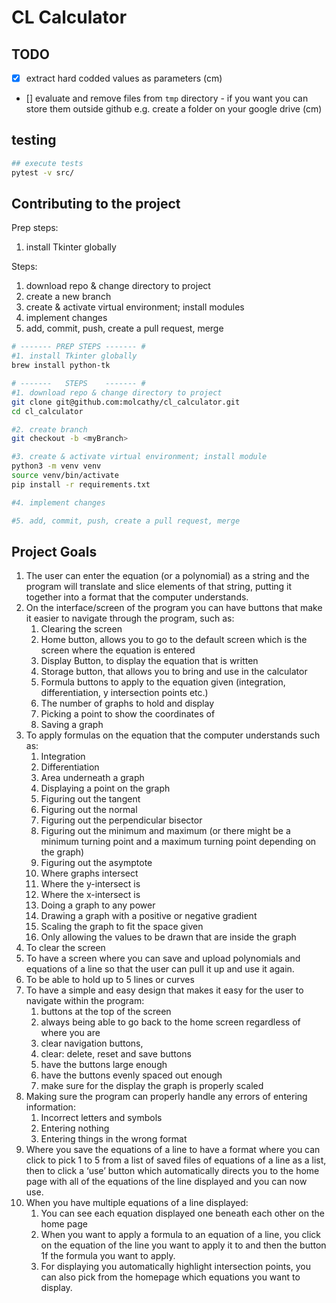 # CL Calculator

## TODO
- [x] extract hard codded values as parameters (cm)
- [] evaluate and remove files from `tmp` directory  - if you want you can store them outside github e.g. create a folder on your google drive (cm)

## testing
```sh
## execute tests
pytest -v src/
```

## Contributing to the project
Prep steps:
1. install Tkinter globally

Steps:
1. download repo & change directory to project
2. create a new branch
3. create & activate virtual environment; install modules
4. implement changes
5. add, commit, push, create a pull request, merge

```sh
# ------- PREP STEPS ------- #
#1. install Tkinter globally
brew install python-tk

# -------   STEPS    ------- #
#1. download repo & change directory to project
git clone git@github.com:molcathy/cl_calculator.git
cd cl_calculator

#2. create branch
git checkout -b <myBranch>

#3. create & activate virtual environment; install module
python3 -m venv venv
source venv/bin/activate
pip install -r requirements.txt

#4. implement changes

#5. add, commit, push, create a pull request, merge
```

## Project Goals
1.	The user can enter the equation (or a polynomial) as a string and the program will translate and slice elements of that string, putting it together into a format that the computer understands.
2.	On the interface/screen of the program you can have buttons that make it easier to navigate through the program, such as:
    1.	Clearing the screen
    2.	Home button, allows you to go to the default screen which is the screen where the equation is entered
    3.	Display Button, to display the equation that is written
    4.	Storage button, that allows you to bring and use in the calculator
    5.	Formula buttons to apply to the equation given (integration, differentiation, y intersection points etc.)
    6.	The number of graphs to hold and display
    7.	Picking a point to show the coordinates of
    8.	Saving a graph
3.	To apply formulas on the equation that the computer understands such as:
    1.	Integration
    2.	Differentiation
    3.	Area underneath a graph
    4.	Displaying a point on the graph
    5.	Figuring out the tangent
    6.	Figuring out the normal
    7.	Figuring out the perpendicular bisector
    8.	Figuring out the minimum and maximum (or there might be a minimum turning point and a maximum turning point depending on the graph)
    9.	Figuring out the asymptote
    10.	Where graphs intersect
    11.	Where the y-intersect is
    12.	Where the x-intersect is
    13.	Doing a graph to any power
    14.	Drawing a graph with a positive or negative gradient
    15.	Scaling the graph to fit the space given
    16.	Only allowing the values to be drawn that are inside the graph
4.	To clear the screen
5.	To have a screen where you can save and upload polynomials and equations of a line so that the user can pull it up and use it again.
6.	To be able to hold up to 5 lines or curves
7.	To have a simple and easy design that makes it easy for the user to navigate within the program:
    1.	buttons at the top of the screen
    2.	always being able to go back to the home screen regardless of where you are
    3.	clear navigation buttons,
    4.	clear: delete, reset and save buttons
    5.	have the buttons large enough
    6.	have the buttons evenly spaced out enough
    7.	make sure for the display the graph is properly scaled
8.	Making sure the program can properly handle any errors of entering information:
    1.	Incorrect letters and symbols
    2.	Entering nothing
    3.	Entering things in the wrong format
9.	Where you save the equations of a line to have a format where you can click to pick 1 to 5 from a list of saved files of equations of a line as a list, then to click a ‘use’ button which automatically directs you to the home page with all of the equations of the line displayed and you can now use.
10.	When you have multiple equations of a line displayed:
    1.	You can see each equation displayed one beneath each other on the home page
    2.	When you want to apply a formula to an equation of a line, you click on the equation of the line you want to apply it to and then the button 1f the formula you want to apply.
    3.	For displaying you automatically highlight intersection points, you can also pick from the homepage which equations you want to display.
